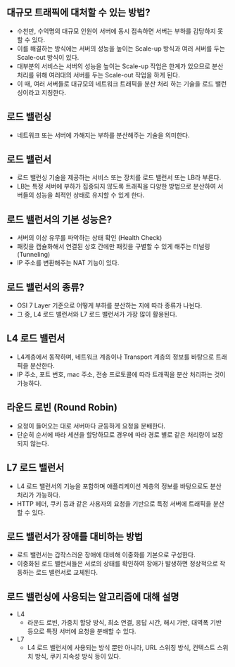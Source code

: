 ## 대규모 트래픽에 대처할 수 있는 방법?
- 수천만, 수억명의 대규모 인원이 서버에 동시 접속하면 서버는 부하를 감당하지 못할 수 있다.
- 이를 해결하는 방식에는 서버의 성능을 높이는 Scale-up 방식과 여러 서버를 두는 Scale-out 방식이 있다.
- 대부분의 서비스는 서버의 성능을 높이는 Scale-up 작업은 한계가 있으므로 분산 처리를 위해 여러대의 서버를 두는 Scale-out 작업을 하게 된다.
- 이 때, 여러 서버들로 대규모의 네트워크 트래픽을 분산 처리 하는 기술을 로드 밸런싱이라고 지칭한다.

## 로드 밸런싱
- 네트워크 또는 서버에 가해지는 부하를 분산해주는 기술을 의미한다.

## 로드 밸런서
- 로드 밸런싱 기술을 제공하는 서비스 또는 장치를 로드 밸런서 또는 LB라 부른다.
- LB는 특정 서버에 부하가 집중되지 않도록 트래픽을 다양한 방법으로 분산하여 서버들의 성능을 최적인 상태로 유지할 수 있게 한다.

## 로드 밸런서의 기본 성능은?
- 서버의 이상 유무를 파악하는 상태 확인 (Health Check)
- 패킷을 캡슐화해서 연결된 상호 간에만 패킷을 구별할 수 있게 해주는 터널링 (Tunneling)
- IP 주소를 변환해주는 NAT 기능이 있다.

## 로드 밸런서의 종류?
- OSI 7 Layer 기준으로 어떻게 부하를 분산하는 지에 따라 종류가 나뉜다.
- 그 중, L4 로드 밸런서와 L7 로드 밸런서가 가장 많이 활용된다.

## L4 로드 밸런서
- L4계층에서 동작하며, 네트워크 계층이나 Transport 계층의 정보를 바탕으로 트래픽을 분산한다.
- IP 주소, 포트 번호, mac 주소, 전송 프로토콜에 따라 트래픽을 분산 처리하는 것이 가능하다.

## 라운드 로빈 (Round Robin)
- 요청이 들어오는 대로 서버마다 균등하게 요청을 분배한다.
- 단순히 순서에 따라 세션을 할당하므로 경우에 따라 경로 별로 같은 처리량이 보장되지 않는다.

## L7 로드 밸런서
- L4 로드 밸런서의 기능을 포함하며 애플리케이션 계층의 정보를 바탕으로도 분산 처리가 가능하다.
- HTTP 헤더, 쿠키 등과 같은 사용자의 요청을 기반으로 특정 서버에 트래픽을 분산할 수 있다.

## 로드 밸런서가 장애를 대비하는 방법
- 로드 밸런서는 갑작스러운 장애에 대비해 이중화를 기본으로 구성한다.
- 이중화된 로드 밸런서들은 서로의 상태를 확인하여 장애가 발생하면 정상적으로 작동하는 로드 밸런서로 교체된다.

## 로드 밸런싱에 사용되는 알고리즘에 대해 설명
- L4
    - 라운드 로빈, 가중치 할당 방식, 최소 연결, 응답 시간, 해시 가반, 대역폭 기반 등으로 특정 서버에 요청을 분배할 수 있다.
- L7
    - L4 로드 밸런서에 사용되는 방식 뿐만 아니라, URL 스위칭 방식, 컨텍스트 스위치 방식, 쿠키 지속성 방식 등이 있다.
